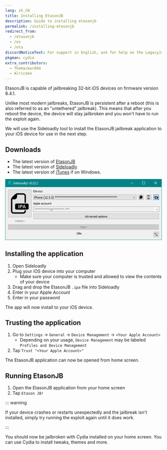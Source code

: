 ```yaml
---
lang: zh_CN
title: Installing EtasonJB
description: Guide to installing etasonjb
permalink: /installing-etasonjb
redirect_from:
  - /etasonjb
  - /es
  - /eta
discordNoticeText: For support in English, ask for help on the LegacyJailbreak [Discord Server](http://discord.legacyjailbreak.com/).
pkgman: cydia
extra_contributors:
  - TheHacker894
  - Alriceee
---
```


EtasonJB is capable of jailbreaking 32-bit iOS devices on firmware version 8.4.1.

Unlike most modern jailbreaks, EtasonJB is persistent after a reboot (this is also referred to as an "untethered" jailbreak). This means that after you reboot the device, the device will stay jailbroken and you won't have to run the exploit again.

We will use the Sideloadly tool to install the EtasonJB jailbreak application to your iOS device for use in the next step.

## Downloads

- The latest version of [EtasonJB](https://etasonjb.tihmstar.net/)
- The latest version of [Sideloadly](https://sideloadly.io/)
- The latest version of [iTunes](https://www.apple.com/itunes/download/win64) if on Windows.

![A screenshot of the Sideloadly application (Windows)](/assets/images/sideloadly_win.png)

## Installing the application

1. Open Sideloadly
1. Plug your iOS device into your computer
    - Make sure your computer is trusted and allowed to view the contents of your device
1. Drag and drop the EtasonJB `.ipa` file into Sideloadly
1. Enter in your Apple Account
1. Enter in your password

The app will now install to your iOS device.

## Trusting the application

1. Go to `Settings` -> `General` -> `Device Management` -> `<Your Apple Account>`
    - Depending on your usage, `Device Management` may be labeled `Profiles and Device Management`
1. Tap `Trust "<Your Apple Account>"`

The EtasonJB application can now be opened from home screen.

## Running EtasonJB

1. Open the EtasonJB application from your home screen
1. Tap `Etason JB!`

::: warning

If your device crashes or restarts unexpectedly and the jailbreak isn't installed, simply try running the exploit again until it does work.

:::

You should now be jailbroken with Cydia installed on your home screen. You can use Cydia to install <router-link to="/faq/#what-are-tweaks">tweaks</router-link>, themes and more.
